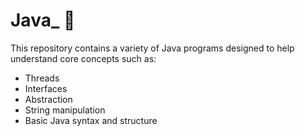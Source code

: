 # Java_ 🚀

This repository contains a variety of Java programs designed to help understand core concepts such as:
- Threads
- Interfaces
- Abstraction
- String manipulation
- Basic Java syntax and structure
